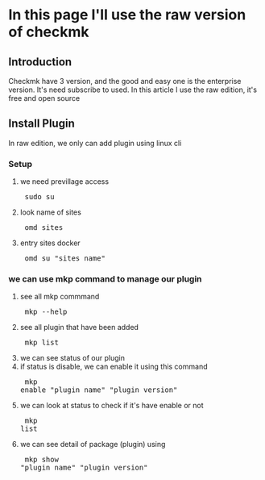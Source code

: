 # In this page I'll use the raw version of checkmk

## Introduction

<p>Checkmk have 3 version, and the good and easy one is the enterprise version. It's need subscribe to used.
In this article I use the raw edition, it's free and open source</p>

## Install Plugin

<p>In raw edition, we only can add plugin using linux cli</p>
<h3>Setup</h3>

1. we need previllage access <pre> sudo su </pre>
2. look name of sites <pre> omd sites </pre>
3. entry sites docker <pre> omd su "sites name" </pre>

<h3> we can use mkp command to manage our plugin</h3>

1. see all mkp commmand <pre> mkp --help </pre>
2. see all plugin that have been added <pre> mkp list </pre>
3. we can see status of our plugin
4. if status is disable, we can enable it using this command <pre> mkp enable "plugin_name" "plugin_version" </pre>
5. we can look at status to check if it's have enable or not <pre> mkp list </pre>
6. we can see detail of package (plugin) using <pre> mkp show "plugin_name" "plugin_version" </pre>
